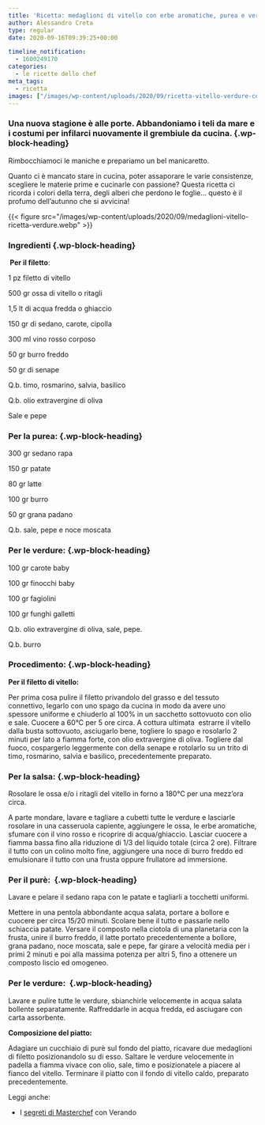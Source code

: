 ```yaml
---
title: 'Ricetta: medaglioni di vitello con erbe aromatiche, purea e verdure'
author: Alessandro Creta
type: regular
date: 2020-09-16T09:39:25+00:00

timeline_notification:
  - 1600249170
categories:
  - le ricette dello chef
meta_tags:
  - ricetta
images: ["/images/wp-content/uploads/2020/09/ricetta-vitello-verdure-cover.webp"]
---
```

### Una nuova stagione è alle porte. Abbandoniamo i teli da mare e i costumi per infilarci nuovamente il grembiule da cucina.  {.wp-block-heading}

Rimbocchiamoci le maniche e prepariamo un bel manicaretto. 

Quanto ci è mancato stare in cucina, poter assaporare le varie consistenze, scegliere le materie prime e cucinarle con passione? Questa ricetta ci ricorda i colori della terra, degli alberi che perdono le foglie… questo è il profumo dell’autunno che si avvicina! 


{{< figure src="/images/wp-content/uploads/2020/09/medaglioni-vitello-ricetta-verdure.webp" >}}


### **Ingredienti** {.wp-block-heading}

**&nbsp;Per il filetto**:

1 pz filetto di vitello

500 gr ossa di vitello o ritagli

1,5 lt di acqua fredda o ghiaccio

150 gr di sedano, carote, cipolla

300 ml vino rosso corposo

50 gr burro freddo

50 gr di senape

Q.b. timo, rosmarino, salvia, basilico

Q.b. olio extravergine di oliva

Sale e pepe

### Per la purea: {.wp-block-heading}

300 gr sedano rapa

150 gr patate&nbsp;

80 gr latte

100 gr burro

50 gr grana padano

Q.b. sale, pepe e noce moscata

### Per le verdure: {.wp-block-heading}

100 gr carote baby&nbsp;

100 gr finocchi baby

100 gr fagiolini

100 gr funghi galletti

Q.b. olio extravergine di oliva, sale, pepe.

Q.b. burro&nbsp;

### Procedimento: {.wp-block-heading}

**Per il filetto di vitello:&nbsp;**

Per prima cosa pulire il filetto privandolo del grasso e del tessuto connettivo, legarlo con uno spago da cucina in modo da avere uno spessore uniforme e chiuderlo al 100% in un sacchetto sottovuoto con olio e sale. Cuocere a 60°C per 5 ore circa. A cottura ultimata  estrarre il vitello dalla busta sottovuoto, asciugarlo bene, togliere lo spago e rosolarlo 2 minuti per lato a fiamma forte, con olio extravergine di oliva. Togliere dal fuoco, cospargerlo leggermente con della senape e rotolarlo su un trito di timo, rosmarino, salvia e basilico, precedentemente preparato.

### Per la salsa: {.wp-block-heading}

Rosolare le ossa e/o i ritagli del vitello in forno a 180°C per una mezz’ora circa.&nbsp;

A parte mondare, lavare e tagliare a cubetti tutte le verdure e lasciarle rosolare in una casseruola capiente, aggiungere le ossa, le erbe aromatiche, sfumare con il vino rosso e ricoprire di acqua/ghiaccio. Lasciar cuocere a fiamma bassa fino alla riduzione di 1/3 del liquido totale (circa 2 ore). Filtrare il tutto con un colino molto fine, aggiungere una noce di burro freddo ed emulsionare il tutto con una frusta oppure frullatore ad immersione.

### Per il purè:&nbsp; {.wp-block-heading}

Lavare e pelare il sedano rapa con le patate e tagliarli a tocchetti uniformi.

Mettere in una pentola abbondante acqua salata, portare a bollore e cuocere per circa 15/20 minuti. Scolare bene il tutto e passarle nello schiaccia patate. Versare il composto nella ciotola di una planetaria con la frusta, unire il burro freddo, il latte portato precedentemente a bollore, grana padano, noce moscata, sale e pepe, far girare a velocità media per i primi 2 minuti e poi alla massima potenza per altri 5, fino a ottenere un composto liscio ed omogeneo.&nbsp;

### Per le verdure:&nbsp; {.wp-block-heading}

Lavare e pulire tutte le verdure, sbianchirle velocemente in acqua salata bollente separatamente. Raffreddarle in acqua fredda, ed asciugare con carta assorbente.

**Composizione del piatto:**

Adagiare un cucchiaio di purè sul fondo del piatto, ricavare due medaglioni di filetto posizionandolo su di esso. Saltare le verdure velocemente in padella a fiamma vivace con olio, sale, timo e posizionatele a piacere al fianco del vitello. Terminare il piatto con il fondo di vitello caldo, preparato precedentemente.

Leggi anche:

<ul class="wp-block-list">
  <li>
    I <a href="http://aleepepe.com/2020/09/07/segreti-masterchef-verando/" target="_blank" rel="noreferrer noopener">segreti di Masterchef</a> con Verando
  </li>
</ul>
